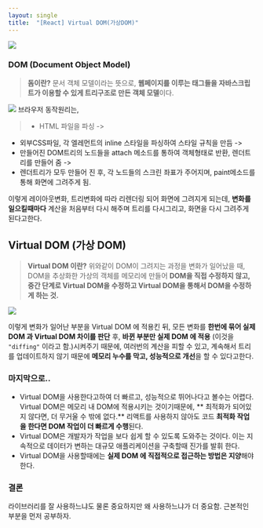 ```yaml
---
layout: single
title:  "[React] Virtual DOM(가상DOM)"
---
```


![](https://velog.velcdn.com/images/eenooyos/post/031db58a-6bd9-4154-8909-a0c3ce52eca2/image.jpeg)

### DOM (Document Object Model)
> **돔이란?** 문서 객체 모델이라는 뜻으로, 
**웹페이지를 이루는 태그들을 자바스크립트가 이용할 수 있게 트리구조로 만든 객체 모델**이다.

![](https://velog.velcdn.com/images/eenooyos/post/2e89336e-96e4-4cf7-89ec-3159cee21f55/image.png)
브라우저 동작원리는, 

> * HTML 파일을 파싱 -> 
* 외부CSS파일, 각 엘레먼트의 inline 스타일을 파싱하여 스타일 규칙을 만듬 ->
* 만들어진 DOM트리의 노드들을 attach 메소드를 통하여 객체형태로 반환, 렌더트리를 만들어 줌 ->
* 렌더트리가 모두 만들어 진 후, 각 노드들의 스크린 좌표가 주어지며, paint메소드를 통해 화면에 그려주게 됨.

이렇게 레이아웃변화, 트리변화에 따라 리렌더링 되어 화면에 그려지게 되는데, 
**변화를 일으킬때마다** 계산을 처음부터 다시 해주며 트리를 다시그리고, 화면을 다시 그려주게 된다고한다. 


## Virtual DOM (가상 DOM)
> **Virtual DOM 이란?** 위와같이 DOM이 그려지는 과정을 변화가 일어났을 때, 
DOM을 추상화한 가상의 객체를 메모리에 만들어 **DOM을 직접 수정하지 않고, 
중간 단계로 Virtual DOM을 수정하고 Virtual DOM을 통해서 DOM을 수정하게 하는 것.**

![](https://velog.velcdn.com/images/eenooyos/post/ce647a75-1bd0-4f7d-a9f6-fe082890007a/image.webp)

이렇게 변화가 일어난 부분을 Virtual DOM 에 적용킨 뒤, 
모든 변화를 **한번에 묶어 실제 DOM 과 Virtual DOM 차이를 판단** 후,
**바뀐 부분만 실제 DOM 에 적용** (이것을 ```"diffing"``` 이라고 함.)시켜주기 때문에, 
여러번의 계산을 피할 수 있고, 
계속해서 트리를 업데이트하지 않기 때문에 **메모리 누수를 막고, 
성능적으로 개선**을 할 수 있다고한다.

### 마지막으로..
* Virtual DOM을 사용한다고하여 더 빠르고, 성능적으로 뛰어나다고 볼수는 어렵다.
 Virtual DOM은 메모리 내 DOM에 적용시키는 것이기때문에, 
** 최적화가 되어있지 않다면, 더 무거울 수 밖에 없다.**
 리액트를 사용하지 않아도 코드 **최적화 작업을 한다면 DOM 작업이 더 빠르게 수행**된다.
* Virtual DOM은 개발자가 작업을 보다 쉽게 할 수 있도록 도와주는 것이다.
이는 지속적으로 데이터가 변하는 대규모 애플리케이션을 구축할때 진가를 발휘 한다.
* Virtual DOM을 사용할때에는 **실제 DOM 에 직접적으로 접근하는 방법은 지양**해야한다.

### 결론
라이브러리를 잘 사용하느냐도 물론 중요하지만 왜 사용하느냐가 더 중요함.
근본적인 부분을 먼저 공부하자.


